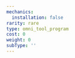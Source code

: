 ```yaml
---
mechanics:
  installation: false
rarity: rare
type: omni_tool_program
cost: 0
weight: 0
subType: ''
---
```

